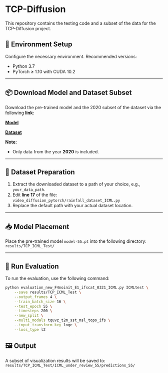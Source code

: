 # TCP-Diffusion

This repository contains the testing code and a subset of the data for the TCP-Diffusion project.


## 🔧 Environment Setup

Configure the necessary environment. Recommended versions:

- Python 3.7  
- PyTorch ≥ 1.10 with CUDA 10.2

---

## 📦 Download Model and Dataset Subset

Download the pre-trained model and the 2020 subset of the dataset via the following **link**:

**[Model]([https://limewire.com/d/xVLfW#xm09zX9x5M](https://drive.google.com/file/d/1woEQWk_x_fJDpTJPXVlCXzwzh4loLtMl/view?usp=drive_link))**

**[Dataset]([https://limewire.com/d/xVLfW#xm09zX9x5M](https://drive.google.com/file/d/1C-qlBwNENmMvojrfaZWjyfGz6L8LVwWZ/view?usp=drive_link))**


**Note:**
- Only data from the year **2020** is included.

---

## 📁 Dataset Preparation

1. Extract the downloaded dataset to a path of your choice, e.g., `your_data_path`.
2. Edit **line 17** of the file: `video_diffusion_pytorch/rainfall_dataset_ICML.py`
3. Replace the default path with your actual dataset location.

---

## 📥 Model Placement

Place the pre-trained model `model-55.pt` into the following directory: `results/TCP_ICML_Test/`

---

## 🚀 Run Evaluation

To run the evaluation, use the following command:

```bash
python evaluation_new_F4noinit_E1_ifscat_0321_ICML.py ICMLtest \
    --save results/TCP_ICML_Test \
    --output_frames 4 \
    --train_batch_size 16 \
    --test_epoch 55 \
    --timesteps 200 \
    --new_split \
    --multi_modals tquvz_t2m_sst_msl_topo_ifs \
    --input_transform_key loge \
    --loss_type l2
```
## 🖼️ Output

A subset of visualization results will be saved to: `results/TCP_ICML_Test/ICML_under_review_55/predictions_55/`

